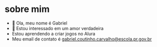 # sobre mim    
- 👋 Ola, meu nome é Gabriel
- 👀 Estou interessado em um amor verdadeira
- Estou aprendendo a criar jogos no Alura
- Meu email de contato é gabriel.coutinho.carvalho@escola.pr.gov.br


<!---
1gabriel321/1gabriel321 is a ✨ special ✨ repository because its `README.md` (this file) appears on your GitHub profile.
You can click the Preview linou to take a look at your changes.
--->
